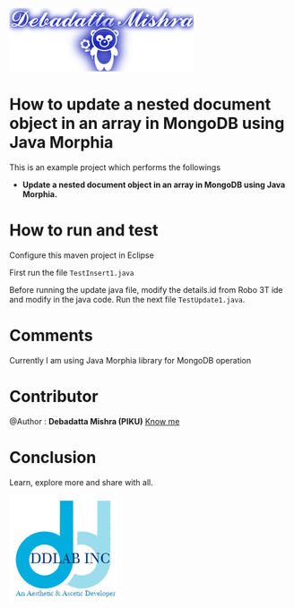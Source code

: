 ![DDLAB](./images/A22.png)
# How to update a nested document object in an array in MongoDB using Java Morphia

This is an example project which performs the followings

* **Update a nested document object in an array in MongoDB using Java Morphia.**

# How to run and test

Configure this maven project in Eclipse

First run the file `TestInsert1.java`

Before running the update java file, modify the details.id from Robo 3T ide and modify in the java code.
Run the next file `TestUpdate1.java`. 


# Comments
Currently I am using Java Morphia library for MongoDB operation


Contributor
==========
@Author : **Debadatta Mishra (PIKU)** [Know me](https://about.me/debadattamishra)

Conclusion
==========
Learn, explore more and share with all.

![DDLAB](./images/dd-logo.png)